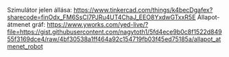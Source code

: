 Szimulátor jelen állása: https://www.tinkercad.com/things/k4becDgafex?sharecode=finOdx_FM6SsCI7PJRu4UT4ChaJ_EEO8YxdwGTxxR5E
Állapot-átmenet gráf: https://www.yworks.com/yed-live/?file=https://gist.githubusercontent.com/nagytoth1/5fd4ece9b0c8f1522d84955f3169dce4/raw/4bf30538a1ff464a92c154719fb03f45ed75185a/allapot_atmenet_robot